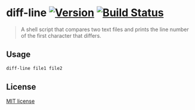 # diff-line [![Version](https://img.shields.io/badge/version-v0.0.0-orange.svg?style=flat)](https://github.com/yuanqing/diff-line/releases) [![Build Status](https://img.shields.io/travis/yuanqing/diff-line.svg?style=flat)](https://travis-ci.org/yuanqing/diff-line)

> A shell script that compares two text files and prints the line number of the first character that differs.

## Usage

```sh
diff-line file1 file2
```

## License

[MIT license](https://github.com/yuanqing/diff-line/blob/master/LICENSE)
